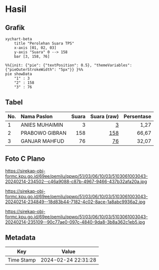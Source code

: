 # Hasil

## Grafik

```mermaid
xychart-beta
    title "Perolehan Suara TPS"
    x-axis [01, 02, 03]
    y-axis "Suara" 0 --> 158
    bar [3, 158, 76]
```

```mermaid
%%{init: {"pie": {"textPosition": 0.5}, "themeVariables": {"pieOuterStrokeWidth": "5px"}} }%%
pie showData
    "1" : 3
    "2" : 158
    "3" : 76
```

## Tabel

| No. | Nama Paslon    | Suara | Suara (raw) | Persentase |
|:--- |:-------------- | -----:| -----------:| ----------:|
| 1   | ANIES MUHAIMIN | 3     | [3][p-1]    | 1,27       |
| 2   | PRABOWO GIBRAN | 158   | [158][p-2]  | 66,67      |
| 3   | GANJAR MAHFUD  | 76    | [76][p-3]   | 32,07      |


[p-1]: https://github.com/gigit-pemilu/pemilu-2024-51-bali/blob/main/pilpres/hitung-suara/sub/51-bali/sub/03-badung/sub/06-kuta-utara/sub/1003-kerobokan-kaja/sub/043-tps/sub/paslon-1.txt
[p-2]: https://github.com/gigit-pemilu/pemilu-2024-51-bali/blob/main/pilpres/hitung-suara/sub/51-bali/sub/03-badung/sub/06-kuta-utara/sub/1003-kerobokan-kaja/sub/043-tps/sub/paslon-2.txt
[p-3]: https://github.com/gigit-pemilu/pemilu-2024-51-bali/blob/main/pilpres/hitung-suara/sub/51-bali/sub/03-badung/sub/06-kuta-utara/sub/1003-kerobokan-kaja/sub/043-tps/sub/paslon-3.txt

## Foto C Plano

https://sirekap-obj-formc.kpu.go.id/69ee/pemilu/ppwp/51/03/06/10/03/5103061003043-20240214-234502--c46a9088-c87b-4967-9466-437b32afa20a.jpg

https://sirekap-obj-formc.kpu.go.id/69ee/pemilu/ppwp/51/03/06/10/03/5103061003043-20240214-234849--18d83b44-7182-4c02-8ace-1a8abc9936a2.jpg

https://sirekap-obj-formc.kpu.go.id/69ee/pemilu/ppwp/51/03/06/10/03/5103061003043-20240214-235109--90c77ae0-097c-4840-9da8-3b8a362c1eb5.jpg


## Metadata

| Key        | Value               |
| ---------- | ------------------- |
| Time Stamp | 2024-02-24 22:31:28 |



